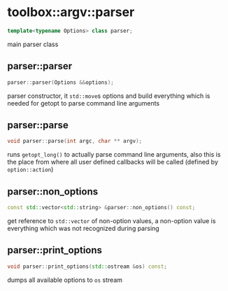 # toolbox::argv::parser
```cpp
template<typename Options> class parser;
```

main parser class

## parser::parser
```cpp
parser::parser(Options &&options);
```
parser constructor, it `std::move`s options and build everything which is needed for getopt to parse
command line arguments

## parser::parse
```cpp
void parser::parse(int argc, char ** argv);
```

runs `getopt_long()` to actually parse command line arguments, also this is the place from where
all user defined callbacks will be called (defined by `option::action`)

## parser::non_options
```cpp
const std::vector<std::string> &parser::non_options() const;
```

get reference to `std::vector` of non-option values, a non-option value is everything which was not
recognized during parsing

## parser::print_options
```cpp
void parser::print_options(std::ostream &os) const;
```

dumps all available options to `os` stream
